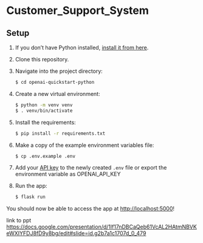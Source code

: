 # Customer_Support_System
## Setup

1. If you don’t have Python installed, [install it from here](https://www.python.org/downloads/).

2. Clone this repository.

3. Navigate into the project directory:

   ```bash
   $ cd openai-quickstart-python
   ```

4. Create a new virtual environment:

   ```bash
   $ python -m venv venv
   $ . venv/bin/activate
   ```

5. Install the requirements:

   ```bash
   $ pip install -r requirements.txt
   ```

6. Make a copy of the example environment variables file:

   ```bash
   $ cp .env.example .env
   ```

7. Add your [API key](https://beta.openai.com/account/api-keys) to the newly created `.env` file or export the environment variable as OPENAI_API_KEY


8. Run the app:

   ```bash
   $ flask run
   ```

You should now be able to access the app at [http://localhost:5000](http://localhost:5000)!


link to ppt
https://docs.google.com/presentation/d/1lf17nDBCaQeb61VcAL2HAtmNBVKeWXIYFDJ8fD9y8bg/edit#slide=id.g2b7a1c1707d_0_479